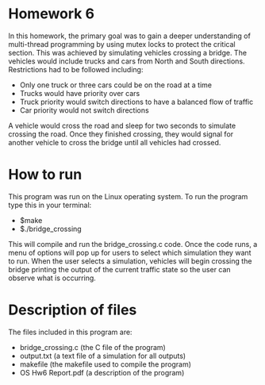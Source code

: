 # Homework 6
In this homework, the primary goal was to gain a deeper understanding of multi-thread programming by using mutex locks to protect the critical section. This was achieved by simulating vehicles crossing a bridge. The vehicles would include trucks and cars from North and South directions. Restrictions had to be followed including:

* Only one truck or three cars could be on the road at a time
* Trucks would have priority over cars
* Truck priority would switch directions to have a balanced flow of traffic
* Car priority would not switch directions

A vehicle would cross the road and sleep for two seconds to simulate crossing the road. Once they finished crossing, they would signal for another vehicle to cross the bridge until all vehicles had crossed.

# How to run
This program was run on the Linux operating system. To run the program type this in your terminal:

* $make
* $./bridge_crossing

This will compile and run the bridge_crossing.c code. Once the code runs, a menu of options will pop up for users to select which simulation they want to run. When the user selects a simulation, vehicles will begin crossing the bridge printing the output of the current traffic state so the user can observe what is occurring.

# Description of files
The files included in this program are:

* bridge_crossing.c (the C file of the program)
* output.txt (a text file of a simulation for all outputs)
* makefile (the makefile used to compile the program)
* OS Hw6 Report.pdf (a description of the program)
  
